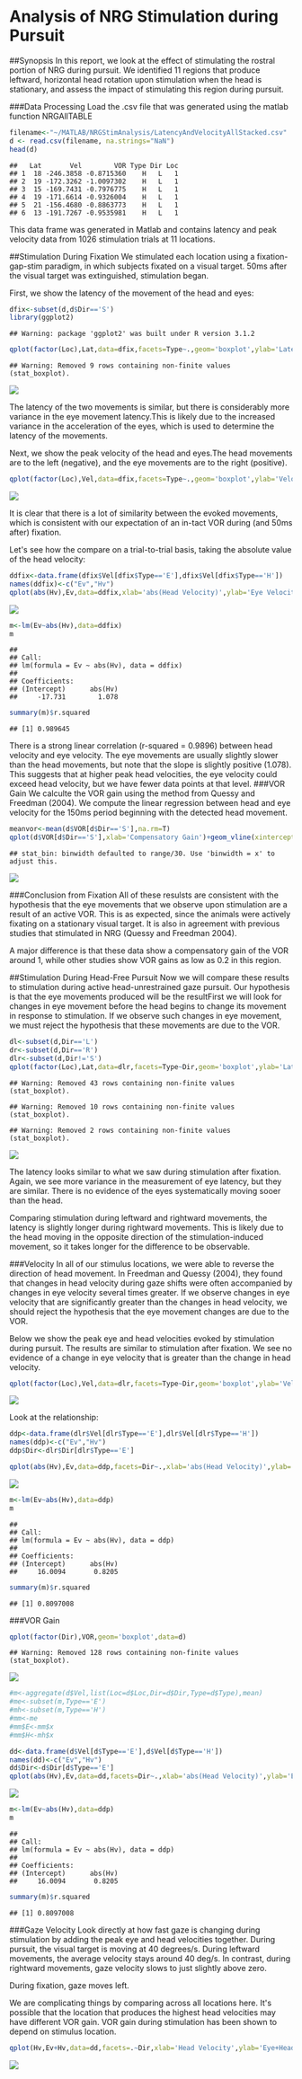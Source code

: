 # Analysis of NRG Stimulation during Pursuit
##Synopsis
In this report, we look at the effect of stimulating the rostral portion of NRG during pursuit. We identified 11 regions that produce leftward, horizontal head rotation upon stimulation when the head is stationary, and assess the impact of stimulating this region during pursuit. 

###Data Processing
Load the .csv file that was generated using the matlab function NRGAllTABLE


```r
filename<-"~/MATLAB/NRGStimAnalysis/LatencyAndVelocityAllStacked.csv"
d <- read.csv(filename, na.strings="NaN")
head(d)
```

```
##   Lat       Vel        VOR Type Dir Loc
## 1  18 -246.3858 -0.8715360    H   L   1
## 2  19 -172.3262 -1.0097302    H   L   1
## 3  15 -169.7431 -0.7976775    H   L   1
## 4  19 -171.6614 -0.9326004    H   L   1
## 5  21 -156.4680 -0.8863773    H   L   1
## 6  13 -191.7267 -0.9535981    H   L   1
```
This data frame was generated in Matlab and contains latency and peak velocity data from 1026 stimulation trials at 11 locations. 

##Stimulation During Fixation
We stimulated each location using a fixation-gap-stim paradigm, in which subjects fixated on a visual target. 50ms after the visual target was extinguished, stimulation began. 

First, we show the latency of the movement of the head and eyes:


```r
dfix<-subset(d,d$Dir=='S')
library(ggplot2)
```

```
## Warning: package 'ggplot2' was built under R version 3.1.2
```

```r
qplot(factor(Loc),Lat,data=dfix,facets=Type~.,geom='boxplot',ylab='Latency (ms)',xlab='Location')+coord_flip()
```

```
## Warning: Removed 9 rows containing non-finite values (stat_boxplot).
```

![](NRGSTIM_files/figure-html/unnamed-chunk-2-1.png) 

The latency of the two movements is similar, but there is considerably more variance in the eye movement latency.This is likely due to the increased variance in the acceleration of the eyes, which is used to determine the latency of the movements.

Next, we show the peak velocity of the head and eyes.The head movements are to the left (negative), and the eye movements are to the right (positive).



```r
qplot(factor(Loc),Vel,data=dfix,facets=Type~.,geom='boxplot',ylab='Velocity (deg/s)',xlab='Location')+coord_flip()
```

![](NRGSTIM_files/figure-html/unnamed-chunk-3-1.png) 

It is clear that there is a lot of similarity between the evoked movements, which is consistent with our expectation of an in-tact VOR during (and 50ms after) fixation.

Let's see how the compare on a trial-to-trial basis, taking the absolute value of the head velocity:


```r
ddfix<-data.frame(dfix$Vel[dfix$Type=='E'],dfix$Vel[dfix$Type=='H'])
names(ddfix)<-c("Ev","Hv")
qplot(abs(Hv),Ev,data=ddfix,xlab='abs(Head Velocity)',ylab='Eye Velocity')+stat_smooth(method='lm')
```

![](NRGSTIM_files/figure-html/unnamed-chunk-4-1.png) 

```r
m<-lm(Ev~abs(Hv),data=ddfix)
m
```

```
## 
## Call:
## lm(formula = Ev ~ abs(Hv), data = ddfix)
## 
## Coefficients:
## (Intercept)      abs(Hv)  
##     -17.731        1.078
```

```r
summary(m)$r.squared
```

```
## [1] 0.989645
```

There is a strong linear correlation (r-squared = 0.9896) between head velocity and eye velocity. The eye movements are usually slightly slower than the head movements, but note that the slope is slightly positive (1.078). This suggests that at higher peak head velocities, the eye velocity could exceed head velocity, but we have fewer data points at that level.
###VOR Gain
We calculte the VOR gain using the method from Quessy and Freedman (2004). We compute the linear regression between head and eye velocity for the 150ms period beginning with the detected head movement.


```r
meanvor<-mean(d$VOR[d$Dir=='S'],na.rm=T)
qplot(d$VOR[d$Dir=='S'],xlab='Compensatory Gain')+geom_vline(xintercept=meanvor,col='blue')
```

```
## stat_bin: binwidth defaulted to range/30. Use 'binwidth = x' to adjust this.
```

![](NRGSTIM_files/figure-html/unnamed-chunk-5-1.png) 

###Conclusion from Fixation
All of these resulsts are consistent with the hypothesis that the eye movements that we observe upon stimulation are a result of an active VOR. This is as expected, since the animals were actively fixating on a stationary visual target. It is also in agreement with previous studies that stimulated in NRG (Quessy and Freedman 2004). 

A major difference is that these data show a compensatory gain of the VOR around 1, while other studies show VOR gains as low as 0.2 in this region.

##Stimulation During Head-Free Pursuit
Now we will compare these results to stimulation during active head-unrestrained gaze pursuit. Our hypothesis is that the eye movements produced will be the resultFirst we will look for changes in eye movement before the head begins to change its movement in response to stimulation. If we observe such changes in eye movement, we must reject the hypothesis that these movements are due to the VOR.


```r
dl<-subset(d,Dir=='L')
dr<-subset(d,Dir=='R')
dlr<-subset(d,Dir!='S')
qplot(factor(Loc),Lat,data=dlr,facets=Type~Dir,geom='boxplot',ylab='Latency (ms)',xlab='Location')+coord_flip()
```

```
## Warning: Removed 43 rows containing non-finite values (stat_boxplot).
```

```
## Warning: Removed 10 rows containing non-finite values (stat_boxplot).
```

```
## Warning: Removed 2 rows containing non-finite values (stat_boxplot).
```

![](NRGSTIM_files/figure-html/unnamed-chunk-6-1.png) 

The latency looks similar to what we saw during stimulation after fixation. Again, we see more variance in the measurement of eye latency, but they are similar. There is no evidence of the eyes systematically moving sooer than the head. 

Comparing stimulation during leftward and rightward movements, the latency is slightly longer during rightward movements. This is likely due to the head moving in the opposite direction of the stimulation-induced movement, so it takes longer for the difference to be observable. 

###Velocity
In all of our stimulus locations, we were able to reverse the direction of head movement. In Freedman and Quessy (2004), they found that changes in head velocity during gaze shifts were often accompanied by changes in eye velocity several times greater. If we observe changes in eye velocity that are significantly greater than the changes in head velocity, we should reject the hypothesis that the eye movement changes are due to the VOR.

Below we show the peak eye and head velocities evoked by stimulation during pursuit. The results are similar to stimulation after fixation. We see no evidence of a change in eye velocity that is greater than the change in head velocity.


```r
qplot(factor(Loc),Vel,data=dlr,facets=Type~Dir,geom='boxplot',ylab='Velocity (deg/s)',xlab='Location')+coord_flip()
```

![](NRGSTIM_files/figure-html/unnamed-chunk-7-1.png) 

Look at the relationship:


```r
ddp<-data.frame(dlr$Vel[dlr$Type=='E'],dlr$Vel[dlr$Type=='H'])
names(ddp)<-c("Ev","Hv")
ddp$Dir<-dlr$Dir[dlr$Type=='E']

qplot(abs(Hv),Ev,data=ddp,facets=Dir~.,xlab='abs(Head Velocity)',ylab='Eye Velocity')+stat_smooth(method='lm')
```

![](NRGSTIM_files/figure-html/unnamed-chunk-8-1.png) 

```r
m<-lm(Ev~abs(Hv),data=ddp)
m
```

```
## 
## Call:
## lm(formula = Ev ~ abs(Hv), data = ddp)
## 
## Coefficients:
## (Intercept)      abs(Hv)  
##     16.0094       0.8205
```

```r
summary(m)$r.squared
```

```
## [1] 0.8097008
```


###VOR Gain

```r
qplot(factor(Dir),VOR,geom='boxplot',data=d)
```

```
## Warning: Removed 128 rows containing non-finite values (stat_boxplot).
```

![](NRGSTIM_files/figure-html/unnamed-chunk-9-1.png) 

```r
#m<-aggregate(d$Vel,list(Loc=d$Loc,Dir=d$Dir,Type=d$Type),mean)
#me<-subset(m,Type=='E')
#mh<-subset(m,Type=='H')
#mm<-me
#mm$E<-mm$x
#mm$H<-mh$x
```




```r
dd<-data.frame(d$Vel[d$Type=='E'],d$Vel[d$Type=='H'])
names(dd)<-c("Ev","Hv")
dd$Dir<-d$Dir[d$Type=='E']
qplot(abs(Hv),Ev,data=dd,facets=Dir~.,xlab='abs(Head Velocity)',ylab='Eye Velocity')+stat_smooth(method='lm')
```

![](NRGSTIM_files/figure-html/unnamed-chunk-10-1.png) 

```r
m<-lm(Ev~abs(Hv),data=ddp)
m
```

```
## 
## Call:
## lm(formula = Ev ~ abs(Hv), data = ddp)
## 
## Coefficients:
## (Intercept)      abs(Hv)  
##     16.0094       0.8205
```

```r
summary(m)$r.squared
```

```
## [1] 0.8097008
```


###Gaze Velocity
Look directly at how fast gaze is changing during stimulation by adding the peak eye and head velocities together. During pursuit, the visual target is moving at 40 degrees/s. During leftward movements, the average velocity stays around 40 deg/s. In contrast, during rightward movements, gaze velocity slows to just slightly above zero. 

During fixation, gaze moves left. 

We are complicating things by comparing across all locations here. It's possible that the location that produces the highest head velocities may have different VOR gain. VOR gain during stimulation has been shown to depend on stimulus location.


```r
qplot(Hv,Ev+Hv,data=dd,facets=.~Dir,xlab='Head Velocity',ylab='Eye+Head (Gaze) Velocity')+stat_smooth(method='lm')+geom_hline(yintercept=40)+geom_hline(yintercept=-40)
```

![](NRGSTIM_files/figure-html/unnamed-chunk-11-1.png) 
